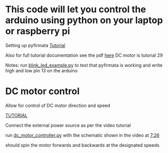 # This code will let you control the arduino using python on your laptop or raspberry pi

Setting up pyfirmata [Tutorial](https://roboticsbackend.com/control-arduino-with-python-and-pyfirmata-from-raspberry-pi/)

Also for full tutorial documentation see the pdf [here](https://images-na.ssl-images-amazon.com/images/I/D1oC-c3G5TS.pdf)
DC motor is tutorial 29

Notes:
run [blink_led_example.py](blink_led_example.py) to test that pyfirmata is working and write high and low pin 13 on the arduino

# DC motor control
Allow for control of DC motor direction and speed

[TUTORIAL](https://www.youtube.com/watch?v=_v0qlJ2J-xw)

Connect the external power source as per the video tutorial

run [dc_motor_controller.py](dc_motor_controller.py)
with the schematic shown in the video at [7:26](https://youtu.be/_v0qlJ2J-xw?t=446)

should spin the motor forwards and backwards at the designated speeds
